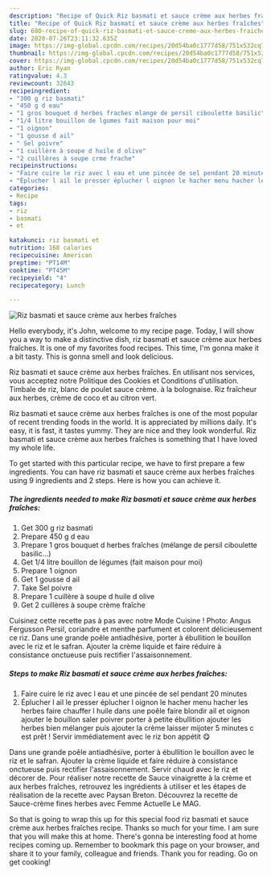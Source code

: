 ```yaml
---
description: "Recipe of Quick Riz basmati et sauce crème aux herbes fraîches"
title: "Recipe of Quick Riz basmati et sauce crème aux herbes fraîches"
slug: 680-recipe-of-quick-riz-basmati-et-sauce-creme-aux-herbes-fraiches
date: 2020-07-26T23:11:32.635Z
image: https://img-global.cpcdn.com/recipes/20d54ba0c1777d58/751x532cq70/riz-basmati-et-sauce-creme-aux-herbes-fraiches-photo-principale-de-la-recette.jpg
thumbnail: https://img-global.cpcdn.com/recipes/20d54ba0c1777d58/751x532cq70/riz-basmati-et-sauce-creme-aux-herbes-fraiches-photo-principale-de-la-recette.jpg
cover: https://img-global.cpcdn.com/recipes/20d54ba0c1777d58/751x532cq70/riz-basmati-et-sauce-creme-aux-herbes-fraiches-photo-principale-de-la-recette.jpg
author: Eric Ryan
ratingvalue: 4.3
reviewcount: 32643
recipeingredient:
- "300 g riz basmati"
- "450 g d eau"
- "1 gros bouquet d herbes fraches mlange de persil ciboulette basilic"
- "1/4 litre bouillon de lgumes fait maison pour moi"
- "1 oignon"
- "1 gousse d ail"
- " Sel poivre"
- "1 cuillère à soupe d huile d olive"
- "2 cuillères à soupe crme frache"
recipeinstructions:
- "Faire cuire le riz avec l eau et une pincée de sel pendant 20 minutes"
- "Éplucher l ail le presser éplucher l oignon le hacher menu hacher les herbes faire chauffer l huile dans une poêle faire blondir ail et oignon ajouter le bouillon saler poivrer porter à petite ébullition ajouter les herbes bien mélanger puis ajouter la crème laisser mijoter 5 minutes c est prêt ! Servir immédiatement avec le riz bon appétit 😋"
categories:
- Recipe
tags:
- riz
- basmati
- et

katakunci: riz basmati et 
nutrition: 168 calories
recipecuisine: American
preptime: "PT14M"
cooktime: "PT45M"
recipeyield: "4"
recipecategory: Lunch

---
```



![Riz basmati et sauce crème aux herbes fraîches](https://img-global.cpcdn.com/recipes/20d54ba0c1777d58/751x532cq70/riz-basmati-et-sauce-creme-aux-herbes-fraiches-photo-principale-de-la-recette.jpg)

Hello everybody, it's John, welcome to my recipe page. Today, I will show you a way to make a distinctive dish, riz basmati et sauce crème aux herbes fraîches. It is one of my favorites food recipes. This time, I'm gonna make it a bit tasty. This is gonna smell and look delicious.

Riz basmati et sauce crème aux herbes fraîches. En utilisant nos services, vous acceptez notre Politique des Cookies et Conditions d&#39;utilisation. Timbale de riz, blanc de poulet sauce crème. à la bolognaise. Riz fraîcheur aux herbes, crème de coco et au citron vert.

Riz basmati et sauce crème aux herbes fraîches is one of the most popular of recent trending foods in the world. It is appreciated by millions daily. It's easy, it is fast, it tastes yummy. They are nice and they look wonderful. Riz basmati et sauce crème aux herbes fraîches is something that I have loved my whole life.


To get started with this particular recipe, we have to first prepare a few ingredients. You can have riz basmati et sauce crème aux herbes fraîches using 9 ingredients and 2 steps. Here is how you can achieve it.

<!--inarticleads1-->

##### The ingredients needed to make Riz basmati et sauce crème aux herbes fraîches:

1. Get 300 g riz basmati
1. Prepare 450 g d eau
1. Prepare 1 gros bouquet d herbes fraîches (mélange de persil ciboulette basilic...)
1. Get 1/4 litre bouillon de légumes (fait maison pour moi)
1. Prepare 1 oignon
1. Get 1 gousse d ail
1. Take  Sel poivre
1. Prepare 1 cuillère à soupe d huile d olive
1. Get 2 cuillères à soupe crème fraîche


Cuisinez cette recette pas à pas avec notre Mode Cuisine ! Photo: Angus Fergusson Persil, coriandre et menthe parfument et colorent délicieusement ce riz. Dans une grande poêle antiadhésive, porter à ébullition le bouillon avec le riz et le safran. Ajouter la crème liquide et faire réduire à consistance onctueuse puis rectifier l&#39;assaisonnement. 

<!--inarticleads2-->

##### Steps to make Riz basmati et sauce crème aux herbes fraîches:

1. Faire cuire le riz avec l eau et une pincée de sel pendant 20 minutes
1. Éplucher l ail le presser éplucher l oignon le hacher menu hacher les herbes faire chauffer l huile dans une poêle faire blondir ail et oignon ajouter le bouillon saler poivrer porter à petite ébullition ajouter les herbes bien mélanger puis ajouter la crème laisser mijoter 5 minutes c est prêt ! Servir immédiatement avec le riz bon appétit 😋


Dans une grande poêle antiadhésive, porter à ébullition le bouillon avec le riz et le safran. Ajouter la crème liquide et faire réduire à consistance onctueuse puis rectifier l&#39;assaisonnement. Servir chaud avec le riz et décorer de. Pour réaliser notre recette de Sauce vinaigrette à la crème et aux herbes fraîches, retrouvez les ingrédients à utiliser et les étapes de réalisation de la recette avec Paysan Breton. Découvrez la recette de Sauce-crème fines herbes avec Femme Actuelle Le MAG. 

So that is going to wrap this up for this special food riz basmati et sauce crème aux herbes fraîches recipe. Thanks so much for your time. I am sure that you will make this at home. There's gonna be interesting food at home recipes coming up. Remember to bookmark this page on your browser, and share it to your family, colleague and friends. Thank you for reading. Go on get cooking!
